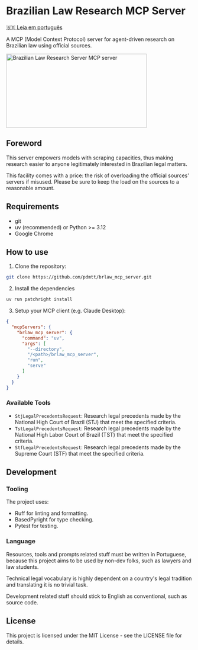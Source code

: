 # Brazilian Law Research MCP Server

[🇧🇷 Leia em português](README.br.md)

A MCP (Model Context Protocol) server for agent-driven research on Brazilian law using official 
sources.

<a href="https://glama.ai/mcp/servers/@pdmtt/brlaw_mcp_server">
  <img width="380" height="200" src="https://glama.ai/mcp/servers/@pdmtt/brlaw_mcp_server/badge" alt="Brazilian Law Research Server MCP server" />
</a>

## Foreword
This server empowers models with scraping capacities, thus making research easier to anyone 
legitimately interested in Brazilian legal matters. 

This facility comes with a price: the risk of overloading the official sources' servers if misused.
Please be sure to keep the load on the sources to a reasonable amount.

## Requirements

- git
- uv (recommended) or Python >= 3.12
- Google Chrome

## How to use

1. Clone the repository:
```bash
git clone https://github.com/pdmtt/brlaw_mcp_server.git
```

2. Install the dependencies
```bash
uv run patchright install
```

3. Setup your MCP client (e.g. Claude Desktop):
```json
{
  "mcpServers": {
    "brlaw_mcp_server": {
      "command": "uv",
      "args": [
        "--directory",
        "/<path>/brlaw_mcp_server",
        "run",
        "serve"
      ]
    }
  }
}
```

### Available Tools

- `StjLegalPrecedentsRequest`: Research legal precedents made by the National High Court of Brazil 
  (STJ) that meet the specified criteria.
- `TstLegalPrecedentsRequest`: Research legal precedents made by the National High Labor Court of 
  Brazil (TST) that meet the specified criteria.
- `StfLegalPrecedentsRequest`: Research legal precedents made by the Supreme Court (STF) that meet 
  the specified criteria.

## Development

### Tooling

The project uses:
- Ruff for linting and formatting.
- BasedPyright for type checking.
- Pytest for testing.

### Language

Resources, tools and prompts related stuff must be written in Portuguese, because this project aims 
to be used by non-dev folks, such as lawyers and law students. 

Technical legal vocabulary is highly dependent on a country's legal tradition and translating it is 
no trivial task.

Development related stuff should stick to English as conventional, such as source code.

## License

This project is licensed under the MIT License - see the LICENSE file for details.